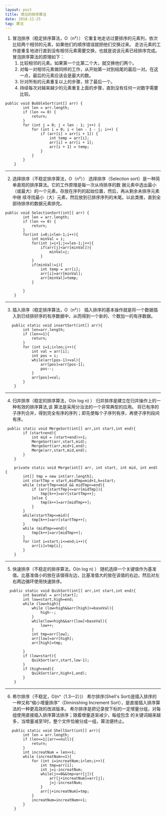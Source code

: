 ```yaml
---
layout: post
title: 常见的排序算法
date: 2018-12-25 
tag: 算法
---
```

1. 冒泡排序（稳定排序算法，O（n²））
它重复地走访过要排序的元素列，依次比较两个相邻的元素，如果他们的顺序错误就把他们交换过来。
走访元素的工作是重复地进行直到没有相邻元素需要交换，也就是说该元素已经排序完成。
冒泡排序算法的原理如下：
    1. 比较相邻的元素。如果第一个比第二个大，就交换他们两个。
    2. 对每一对相邻元素做同样的工作，从开始第一对到结尾的最后一对。在这一点，最后的元素应该会是最大的数。
    3. 针对所有的元素重复以上的步骤，除了最后一个。
    4. 持续每次对越来越少的元素重复上面的步骤，直到没有任何一对数字需要比较。
```
public void BubbleSort(int[] arr) {
		int len = arr.length;
		if (len <= 0) {
			return;
		}
		for (int j = 0; j < len - 1; j++) {
			for (int i = 0; i < len - 1 - j; i++) {
				if (arr[i] > arr[i + 1]) {
					int temp = arr[i];
					arr[i] = arr[i + 1];
					arr[i + 1] = temp;
				}
			}
		}
	}
```
-----------------------------------------------------
2. 选择排序（不稳定排序算法，O（n²））
选择排序（Selection sort）是一种简单直观的排序算法。它的工作原理是每一次从待排序的数
据元素中选出最小（或最大）的一个元素，存放在序列的起始位置，然后，再从剩余未排序元素中继
续寻找最小（大）元素，然后放到已排序序列的末尾。以此类推，直到全部待排序的数据元素排完。
```
public void SelectionSort(int[] arr) {
		int len = arr.length;
		if (len <= 0) {
			return;
		}
		for(int i=0;i<len-1;i++){
			int minVal = i;
			for(int j=i+1;j<=len-1;j++){
				if(arr[j]<arr[minVal]){
					minVal=j;
				}
			}
			if(minVal!=i){
				int temp = arr[i];
				arr[i]=arr[minVal];
				arr[minVal]=temp;
			}
			
		}
	}
```
----------------------------------------------------
3. 插入排序（稳定排序算法，O（n²））
插入排序的基本操作就是将一个数据插入到已经排好序的有序数据中，从而得到一个新的、个数加一的有序数据。
```
   public static void insertSort(int[] arr){
        int len=arr.length;
        if (len<=1){
            return;
        }
        for (int i=1;i<len;i++){
            int val = arr[i];
            int pos = i;
            while(arr[pos-1]>val){
                arr[pos]=arr[pos-1];
                pos--;
            }
            arr[pos]=val;
        }
    }
```
------------------------------------------------------
4. 归并排序（稳定的排序算法，O(n log n) ）
归并排序是建立在归并操作上的一种有效的排序算法,该
算法是采用分治法的一个非常典型的应用。
将已有序的子序列合并，得到完全有序的序列；即先使每个子序列有序，再使子序列段间有序。
```
 public static void MergeSort(int[] arr,int start,int end){
        if (start<end){
            int mid = (start+end)>>1;
            MergeSort(arr,start,mid);
            MergeSort(arr,mid+1,end);
            Merge(arr,start,mid,end);
        }
    }

    private static void Merge(int[] arr, int start, int mid, int end) {
        int[] tmp = new int[arr.length];
        int startTmp = start,midTmp=mid+1,k=start;
        while (startTmp<=mid && midTmp<=end){
            if (arr[startTmp]<=arr[midTmp]){
                tmp[k++]=arr[startTmp++];
            }else {
                tmp[k++]=arr[midTmp++];
            }
        }
        while(startTmp<=mid){
            tmp[k++]=arr[startTmp++];
        }
        while (midTmp<=end){
            tmp[k++]=arr[midTmp++];
        }
        for (int i=start;i<=end;i++){
            arr[i]=tmp[i];
        }
    }
```
-------------------------------------------------------
5. 快速排序（不稳定的排序算法，O(n log n) ）
随机选择一个关键值作为基准值。比基准值小的放在该值得左边，比基准值大的放在该值的右边，然后对左右两边循环使用快速排序。
```
  public static void QuikSort(int[] arr,int start,int end){
        int baseVal = arr[start];
        int low=start,high=end;
        while (low<high){
            while (low<high&&arr[high]>=baseVal){
                high--;
            }
            while(low<high&&arr[low]<baseVal){
                low++;
            }
            int tmp=arr[low];
            arr[low]=arr[high];
            arr[high]=tmp;

        }
        if (low>start){
            QuikSort(arr,start,low-1);
        }
        if (high<end){
            QuikSort(arr,high+1,end);
        }
    }
```
----------------------------------------------------------------
6. 希尔排序（不稳定，O(n^（1.3—2）)）
希尔排序(Shell's Sort)是插入排序的一种又称“缩小增量排序”（Diminishing Increment Sort），是直接插入排序算法的一种更高效的改进版本。
希尔排序是把记录按下标的一定增量分组，对每组使用直接插入排序算法排序；随着增量逐渐减少，每组包含
的关键词越来越多，当增量减至1时，整个文件恰被分成一组，算法便终止。
```
   public static void ShellSort(int[] arr){
        int len = arr.length;
        if (len<=1||arr==null){
            return;
        }
        int increatNum = len>>1;
        while (increatNum>=1){
            for (int i=increatNum;i<len;i++){
                int tmp=arr[i];
                int j=i-increatNum;
                while(j>=0&&tmp<arr[j]){
                    arr[j+increatNum]=arr[j];
                    j=j-increatNum;
                }
                arr[j+increatNum]=tmp;
            }
            increatNum=increatNum>>1;
        }
    }
```